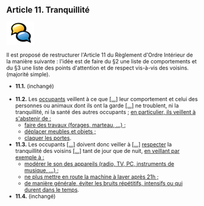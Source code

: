 ## Article 11. Tranquillité

![](icon_feedback.png "Vivre ensemble")

Il est proposé de restructurer l'Article 11 du Règlement d'Ordre Intérieur de la manière suivante : l'idée est de faire du §2 une liste de comportements et du §3 une liste des points d'attention et de respect vis-à-vis des voisins.  (majorité simple).

* **11.1.** (inchangé)<br>&nbsp;  
* **11.2.** Les <u>occupants</u> veillent à ce que <u>[...]</u> leur comportement et celui des personnes ou animaux dont ils ont la garde <u>[...]</u> ne troublent, ni la tranquillité, ni la santé des autres occupants ; <u>en particulier, ils veillent à s'abstenir de :</u>  
  * <u>faire des travaux (forages, marteau, ...) ;</u>  
  * <u>déplacer meubles et objets ;</u>  
  * <u>claquer les portes</u>.  
* **11.3.** Les occupants  <u>[...]</u>  doivent donc veiller à  <u>[...]</u> <u>respecter</u> la tranquillité des voisins  <u>[...]</u>  tant de jour que de nuit, <u>en veillant par exemple à :</u>  
  * <u>modérer le son des appareils (radio, TV, PC, instruments de musique, ...) ;</u>  
  * <u>ne plus mettre en route la machine à laver après 21h ;</u>  
  * <u>de manière générale, éviter les bruits répétitifs, intensifs ou qui durent dans le temps</u>.  
* **11.4.** (inchangé)

